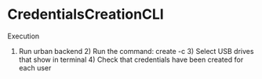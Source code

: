 # CredentialsCreationCLI

Execution 

1) Run urban backend 2) Run the command: create -c <any string>  3) Select USB drives that show in terminal 4) Check that credentials have been created for each user

